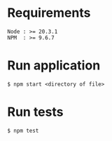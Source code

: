 
# Requirements

```
Node : >= 20.3.1
NPM  : >= 9.6.7
```

# Run application
```
$ npm start <directory of file>
```

# Run tests
```
$ npm test
```
